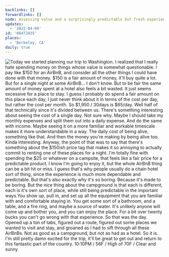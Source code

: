 ```yaml
---
backlinks: []
forwardlinks: []
node: Assessing value and a surprisingly predictable but fresh experience
updates:
  - '2022-04-09'
id: '06472435'
places:
  - 'Berkeley, CA'
daily: true
---
```

![Today we started planning our trip to Washington. I realized that I really hate spending money on things whose value is somewhat questionable. I pay like $150 for an AirBnB, and consider all the other things I could have done with that money. $150 is a fair amount of money, it'll buy quite a lot. But for a single night at some AirBnB… I don't know. But to be fair the same amount of money spent at a hotel also feels a bit wasted. It just seems excessive for a place to stay. I guess I probably do spend a fair amount on this place each day, I just never think about it in terms of the cost per day, but rather the cost per month. So $1,950 / 30days is $65/day. Well half of that technically since it's divided between us. There's something interesting about seeing the cost of a single day. Not sure why. Maybe I should take my monthly expenses and split them out into a daily expense. And do the same with income. Maybe seeing it on a more familiar and workable timescale makes it more understandable in a way. The daily cost of being alive, something like that. And then the money you're making by being alive too. Kinda interesting. Anyway, the point of that was to say that there's something about the $150ish price tag that makes it so annoying to actually commit to renting one of these places for a night. I'm totally fine with spending the $25 or whatever on a campsite, that feels like a fair price for a predictable product. I know I'm going to enjoy it, but the whole AirBnB thing can be a bit hit or miss. I guess that's why people usually do a chain hotel sort of thing, since the experience is much more dependable and predictable. But that's also exactly why it's so boring. Because it's made to be boring. But the nice thing about the campground is that each is different, each is it's own sort of place, while still being predictable in the important ways.You show up, pull in, and set up all the equipment that you are familiar with and comfortable staying in. You get some sort of a bathroom, and a table, and a fire ring, and maybe a source of water. It's unlikely anyone will come up and bother you, and you can enjoy the place. For a bit over twenty bucks you can't go wrong with that experience. So that was the day. Opened up a ton of tabs, figured out a route, figured out some places we wanted to visit and stay, and groaned as I had to sift through all these AirBnBs. Not as good as a campground, but not as had as a hotel. So it is. I'm still pretty damn excited for the trip, it'll be great to get out and return to this fantastic part of the country. 10:10PM / 56F / High of 70F / Clear and sunny](images/06472435/rTMlrCIorG-daily.webp "")
